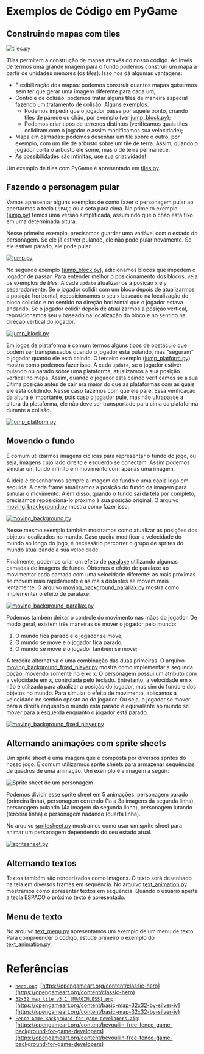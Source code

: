 # Exemplos de Código em PyGame

## Construindo mapas com tiles

[![tiles.py](gifs/tiles.png)](tiles.py)

_Tiles_ permitem a construção de mapas através do nosso código. Ao invés de termos uma grande imagem para o fundo podemos construir um mapa a partir de unidades menores (os _tiles_). Isso nos dá algumas vantagens:

- Flexibilização dos mapas: podemos construir quantos mapas quisermos sem ter que gerar uma imagem diferente para cada um;
- Controle de colisão: podemos tratar alguns tiles de maneira especial fazendo um tratamento de colisão. Alguns exemplos:
  - Podemos impedir que o jogador passe por aquele ponto, criando tiles de parede ou chão, por exemplo (ver [jump_block.py](jump_block.py));
  - Podemos criar tipos de terrenos distintos (verificamos quais tiles colidiram com o jogador e assim modificamos sua velocidade);
- Mapa em camadas: podemos desenhar um tile sobre o outro, por exemplo, com um tile de arbusto sobre um tile de terra. Assim, quando o jogador corta o arbusto ele some, mas o de terra permanece.
- As possibilidades são infinitas, use sua criatividade!

Um exemplo de tiles com PyGame é apresentado em [tiles.py](tiles.py).

## Fazendo o personagem pular

Vamos apresentar alguns exemplos de como fazer o personagem pular ao apertarmos a tecla `ESPAÇO` ou a seta para cima. No primeiro exemplo ([jump.py](jump.py)) temos uma versão simplificada, assumindo que o chão está fixo em uma determinada altura.

Nesse primeiro exemplo, precisamos guardar uma variável com o estado do personagem. Se ele já estiver pulando, ele não pode pular novamente. Se ele estiver parado, ele pode pular.

[![jump.py](gifs/jump.gif)](jump.py)

No segundo exemplo ([jump_block.py](jump_block.py)), adicionamos blocos que impedem o jogador de passar. Para entender melhor o posicionamento dos blocos, veja os exemplos de _tiles_. A cada `update` atualizamos a posição `x` e `y` separadamente. Se o jogador colidir com um bloco depois de atualizarmos a posição horizontal, reposicionamos o seu `x` baseado na localização do bloco colidido e no sentido na direção horizontal que o jogador estava andando. Se o jogador colidir depois de atualizarmos a posição vertical, reposicionamos seu `y` baseado na localização do bloco e no sentido na direção vertical do jogador.

[![jump_block.py](gifs/jump_block.gif)](jump_block.py)

Em jogos de plataforma é comum termos alguns tipos de obstáculo que podem ser transpassados quando o jogador está pulando, mas "seguram" o jogador quando ele está caindo. O terceiro exemplo ([jump_platform.py](jump_platform.py)) mostra como podemos fazer isso. A cada `update`, se o jogador estiver pulando ou parado sobre uma plataforma, atualizamos a sua posição vertical no mapa. Assim, quando o jogador está caindo verificamos se a sua última posição antes de cair era maior do que as plataformas com as quais ele está colidindo. Nesse caso fazemos com que ele pare. Essa verificação da altura é importante, pois caso o jogador pule, mas não ultrapasse a altura da plataforma, ele não deve ser transportado para cima da plataforma durante a colisão.

[![jump_platform.py](gifs/jump_platform.gif)](jump_platform.py)

## Movendo o fundo

É comum utilizarmos imagens cíclicas para representar o fundo do jogo, ou seja, imagens cujo lado direito e esquerdo se conectam. Assim podemos simular um fundo infinito em movimento com apenas uma imagem.

A ideia é desenharmos sempre a imagem do fundo e uma cópia logo em seguida. A cada frame atualizamos a posição do fundo da imagem para simular o movimento. Além disso, quando o fundo sai da tela por completo, precisamos reposicioná-lo próximo à sua posição original. O arquivo [moving_brackground.py](moving_background.py) mostra como fazer isso.

[![moving_background.py](gifs/moving_background.gif)](moving_background.py)

Nesse mesmo exemplo também mostramos como atualizar as posições dos objetos localizados no mundo. Caso queira modificar a velocidade do mundo ao longo do jogo, é necessário percorrer o grupo de sprites do mundo atualizando a sua velocidade.

Finalmente, podemos criar um efeito de [paralaxe](https://en.wikipedia.org/wiki/Parallax) utilizando algumas camadas de imagens de fundo. Obtemos o efeito de paralaxe ao movimentar cada camada com uma velocidade diferente: as mais próximas se movem mais rapidamente e as mais distantes se movem mais lentamente. O arquivo [moving_background_parallax.py](moving_background_parallax.py) mostra como implementar o efeito de paralaxe.

[![moving_background_parallax.py](gifs/moving_background_parallax.gif)](moving_background_parallax.py)

Podemos também deixar o controle do movimento nas mãos do jogador. De modo geral, existem três maneiras de mover o jogador pelo mundo:

1. O mundo fica parado e o jogador se move;
2. O mundo se move e o jogador fica parado;
3. O mundo se move e o jogador também se move;

A terceira alternativa é uma combinação das duas primeiras. O arquivo [moving_background_fixed_player.py](moving_background_fixed_player.py) mostra como implementar a segunda opção, movendo somente no eixo x. O personagem possui um atributo com a velocidade em x, controlada pelo teclado. Entretanto, a velocidade em x não é utilizada para atualizar a posição do jogador, mas sim do fundo e dos objetos no mundo. Para simular o efeito de movimento, aplicamos a velocidade no sentido oposto ao do jogador. Ou seja, o jogador se mover para a direita enquanto o mundo está parado é equivalente ao mundo se mover para a esquerda enquanto o jogador está parado.

[![moving_background_fixed_player.py](gifs/moving_background_fixed_player.gif)](moving_background_fixed_player.py)

## Alternando animações com sprite sheets

Um sprite sheet é uma imagem que é composta por diversos sprites do nosso jogo. É comum utilizarmos sprite sheets para armazenar sequências de quadros de uma animação. Um exemplo é a imagem a seguir:

![Sprite sheet de um personagem](img/hero.png)

Podemos dividir esse sprite sheet em 5 animações: personagem parado (primeira linha), personagem correndo (1a a 3a imagens da segunda linha), personagem pulando (4a imagem da segunda linha), personagem lutando (terceira linha) e personagem nadando (quarta linha).

No arquivo [spritesheet.py](spritesheet.py) mostramos como usar um sprite sheet para animar um personagem dependendo do seu estado atual.

[![spritesheet.py](gifs/spritesheet.gif)](spritesheet.py)

## Alternando textos

Textos também são renderizados como imagens. O texto será desenhado na tela em diversos frames em sequência. No arquivo [text_animation.py](text_animation.py) mostramos como apresentar textos em sequência. Quando o usuário aperta a tecla ESPAÇO o próximo texto é apresentado.

## Menu de texto

No arquivo [text_menu.py](text_menu.py) apresentamos um exemplo de um menu de texto. Para compreender o código, estude primeiro o exemplo do [text_animation.py](text_animation.py).

# Referências

- [`hero.png`](img/hero.png): [https://opengameart.org/content/classic-hero](https://opengameart.org/content/classic-hero)
- [`32x32_map_tile v3.1 [MARGINLESS].png`](img/32x32_map_tile%20v3.1%20[MARGINLESS].png): [https://opengameart.org/content/basic-map-32x32-by-silver-iv](https://opengameart.org/content/basic-map-32x32-by-silver-iv)
- [`Fence Game Background for game developers.zip`](img/Fence%20Game%20Background%20for%20game%20developers.zip): [https://opengameart.org/content/bevouliin-free-fence-game-background-for-game-developers](https://opengameart.org/content/bevouliin-free-fence-game-background-for-game-developers)
